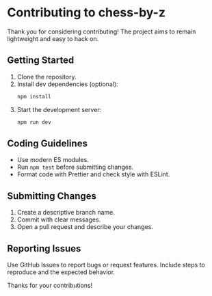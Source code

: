 # Contributing to chess-by-z

Thank you for considering contributing! The project aims to remain lightweight and easy to hack on.

## Getting Started
1. Clone the repository.
2. Install dev dependencies (optional):
   ```bash
   npm install
   ```
3. Start the development server:
   ```bash
   npm run dev
   ```

## Coding Guidelines
- Use modern ES modules.
- Run `npm test` before submitting changes.
- Format code with Prettier and check style with ESLint.

## Submitting Changes
1. Create a descriptive branch name.
2. Commit with clear messages.
3. Open a pull request and describe your changes.

## Reporting Issues
Use GitHub Issues to report bugs or request features. Include steps to reproduce and the expected behavior.

Thanks for your contributions!
